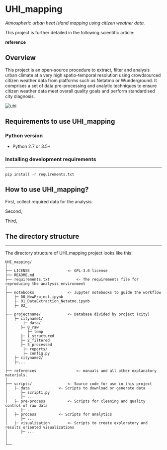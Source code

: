 # UHI_mapping
_Atmospheric urban heat island mapping using citizen weather data._

This project is further detailed in the following scientific article: 

  **reference**


## Overview
This project is an open-source procedure to extract, filter and analysis urban climate at a very high spatio-temporal resolution using crowdsourced citizen weather data from platforms such us Netatmo or Wunderground.
It comprises a set of data pre-processing and analytic techniques to ensure citizen weather data meet overall quality goals and perform standardised city diagnosis.

![uhi](https://github.com/lizanafj/UHI_mapping/blob/main/references/UHI_London_hottestdays_1.gif)

## Requirements to use UHI_mapping

### Python version
 - Python 2.7 or 3.5+

### Installing development requirements
------------

    pip install -r requirements.txt


## How to use **UHI_mapping**?

First, collect required data for the analysis: 

Second,

Third, 

## The directory structure
------------

The directory structure of UHI_mapping project looks like this: 

```
UHI_mapping/
│ 
├── LICENSE 				<- GPL-3.0 license
├── README.md
├── requirements.txt   			<- The requirements file for reproducing the analysis environment
│          		
├── notebooks				<- Jupyter notebooks to guide the workflow
│   ├─ 00_NewProject.ipynb      	
│   ├─ 01_DataExtraction_Netatmo.ipynb        		
│   ├─ 02_      		
│             		
├── projectname/			<- Database divided by project (city)
│   ├─ cityname1/
│   	├─ data/
│	   ├─ 0_raw
│	      ├─ temp				
│	   ├─ 1_structured
│	   ├─ 2_filtered
│	   ├─ 3_processed    
│   	├─ reports/
│   	├─ config.py                    		
│   ├─ cityname2/
│	├─...
│
├── references         			<- manuals and all other explanatory materials.          
│
├── scripts/				<- Source code for use in this project
│	├─ data				<- Scripts to download or generate data
│	   ├─ script1.py
│	   ├─ ...
│	├─ pre-process			<- Scripts for cleaning and quality control of raw data
│	   ├─ ..
│	├─ process			<- Scripts for analytics
│	   ├─ ...
│	├─ visualisation		<- Scripts to create exploratory and results oriented visualizations
│	   ├─ ...
│
│
└──
```
